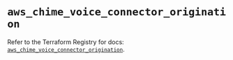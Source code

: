 # `aws_chime_voice_connector_origination`

Refer to the Terraform Registry for docs: [`aws_chime_voice_connector_origination`](https://registry.terraform.io/providers/hashicorp/aws/3.76.1/docs/resources/chime_voice_connector_origination).
